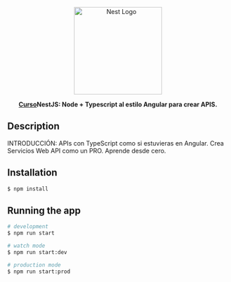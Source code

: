 <p align="center">
  <a href="http://nestjs.com/" target="blank"><img src="https://nestjs.com/img/logo-small.svg" width="200" alt="Nest Logo" /></a>
</p>

[circleci-image]: https://img.shields.io/circleci/build/github/nestjs/nest/master?token=abc123def456
[circleci-url]: https://circleci.com/gh/nestjs/nest

  <p align="center"><b><a href="https://www.udemy.com/share/101sVU3@F_3pLsqsDnshBytVhJj9IjedOQTBBwtZkXVFlrcenCT8Pzv0gms8kItPMM7jPxUm/" target="blank">Curso</a>NestJS: Node + Typescript al estilo Angular para crear APIS.</b></p>

## Description

INTRODUCCIÓN: APIs con TypeScript como si estuvieras en Angular. Crea Servicios Web API como un PRO. Aprende desde cero.

## Installation

```bash
$ npm install
```

## Running the app

```bash
# development
$ npm run start

# watch mode
$ npm run start:dev

# production mode
$ npm run start:prod
```
